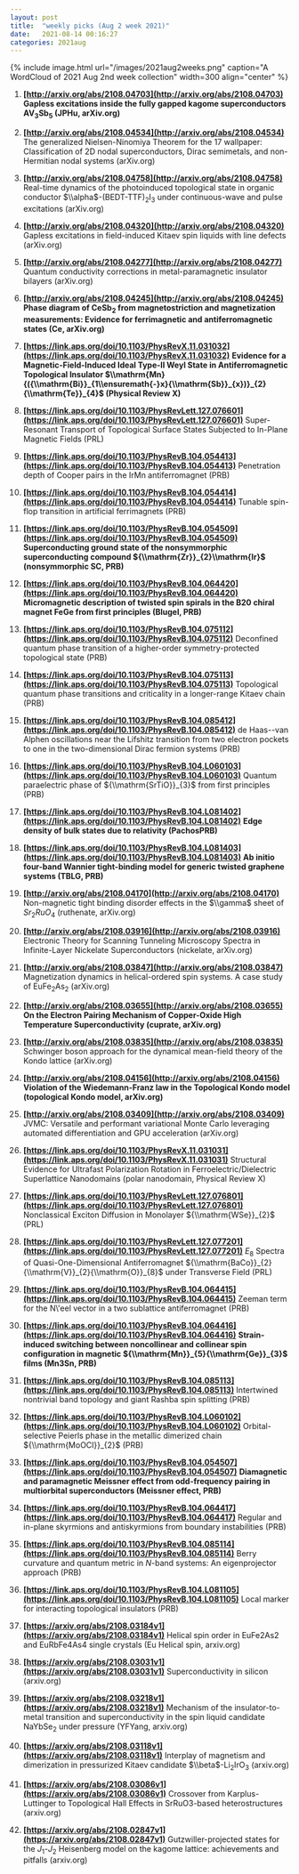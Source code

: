 ```yaml
---
layout: post
title:  "weekly picks (Aug 2 week 2021)"
date:   2021-08-14 00:16:27
categories: 2021aug
---
```


{% include image.html url="/images/2021aug2weeks.png" caption="A WordCloud of 2021 Aug 2nd week collection" width=300 align="center" %}


1. **[http://arxiv.org/abs/2108.04703](http://arxiv.org/abs/2108.04703)** **Gapless excitations inside the fully gapped kagome superconductors AV$_3$Sb$_5$ (JPHu, arXiv.org)**

1. **[http://arxiv.org/abs/2108.04534](http://arxiv.org/abs/2108.04534)** The generalized Nielsen-Ninomiya Theorem for the 17 wallpaper: Classification of 2D nodal superconductors, Dirac semimetals, and non-Hermitian nodal systems (arXiv.org)

1. **[http://arxiv.org/abs/2108.04758](http://arxiv.org/abs/2108.04758)** Real-time dynamics of the photoinduced topological state in organic conductor $\\alpha$-(BEDT-TTF)$_2$I$_3$ under continuous-wave and pulse excitations (arXiv.org)

1. **[http://arxiv.org/abs/2108.04320](http://arxiv.org/abs/2108.04320)** Gapless excitations in field-induced Kitaev spin liquids with line defects (arXiv.org)

1. **[http://arxiv.org/abs/2108.04277](http://arxiv.org/abs/2108.04277)** Quantum conductivity corrections in metal-paramagnetic insulator bilayers (arXiv.org)

1. **[http://arxiv.org/abs/2108.04245](http://arxiv.org/abs/2108.04245)** **Phase diagram of CeSb$_2$ from magnetostriction and magnetization measurements: Evidence for ferrimagnetic and antiferromagnetic states (Ce, arXiv.org)**



1. **[https://link.aps.org/doi/10.1103/PhysRevX.11.031032](https://link.aps.org/doi/10.1103/PhysRevX.11.031032)** **Evidence for a Magnetic-Field-Induced Ideal Type-II Weyl State in Antiferromagnetic Topological Insulator $\\mathrm{Mn}{({\\mathrm{Bi}}_{1\\ensuremath{-}x}{\\mathrm{Sb}}_{x})}_{2}{\\mathrm{Te}}_{4}$ (Physical Review X)**

1. **[https://link.aps.org/doi/10.1103/PhysRevLett.127.076601](https://link.aps.org/doi/10.1103/PhysRevLett.127.076601)** Super-Resonant Transport of Topological Surface States Subjected to In-Plane Magnetic Fields (PRL)

1. **[https://link.aps.org/doi/10.1103/PhysRevB.104.054413](https://link.aps.org/doi/10.1103/PhysRevB.104.054413)** Penetration depth of Cooper pairs in the IrMn antiferromagnet (PRB)

1. **[https://link.aps.org/doi/10.1103/PhysRevB.104.054414](https://link.aps.org/doi/10.1103/PhysRevB.104.054414)** Tunable spin-flop transition in artificial ferrimagnets (PRB)

1. **[https://link.aps.org/doi/10.1103/PhysRevB.104.054509](https://link.aps.org/doi/10.1103/PhysRevB.104.054509)** **Superconducting ground state of the nonsymmorphic superconducting compound ${\\mathrm{Zr}}_{2}\\mathrm{Ir}$ (nonsymmorphic SC, PRB)**

1. **[https://link.aps.org/doi/10.1103/PhysRevB.104.064420](https://link.aps.org/doi/10.1103/PhysRevB.104.064420)** **Micromagnetic description of twisted spin spirals in the B20 chiral magnet FeGe from first principles (Blugel, PRB)**

1. **[https://link.aps.org/doi/10.1103/PhysRevB.104.075112](https://link.aps.org/doi/10.1103/PhysRevB.104.075112)** Deconfined quantum phase transition of a higher-order symmetry-protected topological state (PRB)

1. **[https://link.aps.org/doi/10.1103/PhysRevB.104.075113](https://link.aps.org/doi/10.1103/PhysRevB.104.075113)** Topological quantum phase transitions and criticality in a longer-range Kitaev chain (PRB)

1. **[https://link.aps.org/doi/10.1103/PhysRevB.104.085412](https://link.aps.org/doi/10.1103/PhysRevB.104.085412)** de Haas--van Alphen oscillations near the Lifshitz transition from two electron pockets to one in the two-dimensional Dirac fermion systems (PRB)

1. **[https://link.aps.org/doi/10.1103/PhysRevB.104.L060103](https://link.aps.org/doi/10.1103/PhysRevB.104.L060103)** Quantum paraelectric phase of ${\\mathrm{SrTiO}}_{3}$ from first principles (PRB)

1. **[https://link.aps.org/doi/10.1103/PhysRevB.104.L081402](https://link.aps.org/doi/10.1103/PhysRevB.104.L081402)** **Edge density of bulk states due to relativity (PachosPRB)**

1. **[https://link.aps.org/doi/10.1103/PhysRevB.104.L081403](https://link.aps.org/doi/10.1103/PhysRevB.104.L081403)** **Ab initio four-band Wannier tight-binding model for generic twisted graphene systems (TBLG, PRB)**



1. **[http://arxiv.org/abs/2108.04170](http://arxiv.org/abs/2108.04170)** Non-magnetic tight binding disorder effects in the $\\gamma$ sheet of $Sr_2RuO_4$ (ruthenate, arXiv.org)

1. **[http://arxiv.org/abs/2108.03916](http://arxiv.org/abs/2108.03916)** Electronic Theory for Scanning Tunneling Microscopy Spectra in Infinite-Layer Nickelate Superconductors (nickelate, arXiv.org)

1. **[http://arxiv.org/abs/2108.03847](http://arxiv.org/abs/2108.03847)** Magnetization dynamics in helical-ordered spin systems. A case study of EuFe$_2$As$_2$ (arXiv.org)

1. **[http://arxiv.org/abs/2108.03655](http://arxiv.org/abs/2108.03655)** **On the Electron Pairing Mechanism of Copper-Oxide High Temperature Superconductivity (cuprate, arXiv.org)**

1. **[http://arxiv.org/abs/2108.03835](http://arxiv.org/abs/2108.03835)** Schwinger boson approach for the dynamical mean-field theory of the Kondo lattice (arXiv.org)

1. **[http://arxiv.org/abs/2108.04156](http://arxiv.org/abs/2108.04156)** **Violation of the Wiedemann-Franz law in the Topological Kondo model (topological Kondo model, arXiv.org)**

1. **[http://arxiv.org/abs/2108.03409](http://arxiv.org/abs/2108.03409)** JVMC: Versatile and performant variational Monte Carlo leveraging automated differentiation and GPU acceleration (arXiv.org)




1. **[https://link.aps.org/doi/10.1103/PhysRevX.11.031031](https://link.aps.org/doi/10.1103/PhysRevX.11.031031)** Structural Evidence for Ultrafast Polarization Rotation in Ferroelectric/Dielectric Superlattice Nanodomains (polar nanodomain, Physical Review X)

1. **[https://link.aps.org/doi/10.1103/PhysRevLett.127.076801](https://link.aps.org/doi/10.1103/PhysRevLett.127.076801)** Nonclassical Exciton Diffusion in Monolayer ${\\mathrm{WSe}}_{2}$ (PRL)

1. **[https://link.aps.org/doi/10.1103/PhysRevLett.127.077201](https://link.aps.org/doi/10.1103/PhysRevLett.127.077201)** ${E}_{8}$ Spectra of Quasi-One-Dimensional Antiferromagnet ${\\mathrm{BaCo}}_{2}{\\mathrm{V}}_{2}{\\mathrm{O}}_{8}$ under Transverse Field (PRL)

1. **[https://link.aps.org/doi/10.1103/PhysRevB.104.064415](https://link.aps.org/doi/10.1103/PhysRevB.104.064415)** Zeeman term for the N\\'eel vector in a two sublattice antiferromagnet (PRB)

1. **[https://link.aps.org/doi/10.1103/PhysRevB.104.064416](https://link.aps.org/doi/10.1103/PhysRevB.104.064416)** **Strain-induced switching between noncollinear and collinear spin configuration in magnetic ${\\mathrm{Mn}}_{5}{\\mathrm{Ge}}_{3}$ films (Mn3Sn, PRB)**

1. **[https://link.aps.org/doi/10.1103/PhysRevB.104.085113](https://link.aps.org/doi/10.1103/PhysRevB.104.085113)** Intertwined nontrivial band topology and giant Rashba spin splitting (PRB)

1. **[https://link.aps.org/doi/10.1103/PhysRevB.104.L060102](https://link.aps.org/doi/10.1103/PhysRevB.104.L060102)** Orbital-selective Peierls phase in the metallic dimerized chain ${\\mathrm{MoOCl}}_{2}$ (PRB)

1. **[https://link.aps.org/doi/10.1103/PhysRevB.104.054507](https://link.aps.org/doi/10.1103/PhysRevB.104.054507)** **Diamagnetic and paramagnetic Meissner effect from odd-frequency pairing in multiorbital superconductors (Meissner effect, PRB)**

1. **[https://link.aps.org/doi/10.1103/PhysRevB.104.064417](https://link.aps.org/doi/10.1103/PhysRevB.104.064417)** Regular and in-plane skyrmions and antiskyrmions from boundary instabilities (PRB)

1. **[https://link.aps.org/doi/10.1103/PhysRevB.104.085114](https://link.aps.org/doi/10.1103/PhysRevB.104.085114)** Berry curvature and quantum metric in $N$-band systems: An eigenprojector approach (PRB)

1. **[https://link.aps.org/doi/10.1103/PhysRevB.104.L081105](https://link.aps.org/doi/10.1103/PhysRevB.104.L081105)** Local marker for interacting topological insulators (PRB)



1. **[https://arxiv.org/abs/2108.03184v1](https://arxiv.org/abs/2108.03184v1)** Helical spin order in EuFe2As2 and EuRbFe4As4 single crystals (Eu Helical spin, arxiv.org)

1. **[https://arxiv.org/abs/2108.03031v1](https://arxiv.org/abs/2108.03031v1)** Superconductivity in silicon (arxiv.org)

1. **[https://arxiv.org/abs/2108.03218v1](https://arxiv.org/abs/2108.03218v1)** Mechanism of the insulator-to-metal transition and superconductivity in the spin liquid candidate NaYbSe$_2$ under pressure (YFYang, arxiv.org)

1. **[https://arxiv.org/abs/2108.03118v1](https://arxiv.org/abs/2108.03118v1)** Interplay of magnetism and dimerization in pressurized Kitaev candidate $\\beta$-Li$_2$IrO$_3$ (arxiv.org)

1. **[https://arxiv.org/abs/2108.03086v1](https://arxiv.org/abs/2108.03086v1)** Crossover from Karplus-Luttinger to Topological Hall Effects in SrRuO3-based heterostructures (arxiv.org)

1. **[https://arxiv.org/abs/2108.02847v1](https://arxiv.org/abs/2108.02847v1)** Gutzwiller-projected states for the $J_1$-$J_2$ Heisenberg model on the kagome lattice: achievements and pitfalls (arxiv.org)
